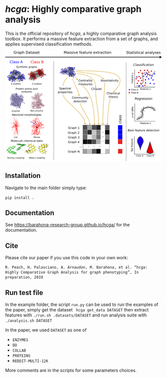 # *hcga*: Highly comparative graph analysis

This is the official repository of *hcga*, a highly comparative graph analysis toolbox. It performs a massive feature extraction from a set of graphs, and applies supervised classification methods. 

<p align="center">
  <img src="doc/artwork/hcga_workflow.png" width="800" />
</p>

## Installation

Navigate to the main folder simply type:

```pip install .```

## Documentation

See https://barahona-research-group.github.io/hcga/ for the documentation. 

## Cite

Please cite our paper if you use this code in your own work:

```
R. Peach, H. Palasciano, A. Arnaudon, M. Barahona, et al. “hcga: Highly Comparative Graph Analysis for graph phenotyping”, In preparation, 2019

```

## Run test file

In the example folder, the script ``run.py`` can be used to run the examples of the paper, simply get the dataset
``` hcga get_data DATASET```
then extract features with
```./run.sh .datasets/DATASET```
and run analysis suite with
```./analysis.sh DATASET```

In the paper, we used ``DATASET`` as one of 
* ``ENZYMES``
* ``DD``
* ``COLLAB``
* ``PROTEINS``
* ``REDDIT-MULTI-12K``

More comments are in the scripts for some parameters choices. 

